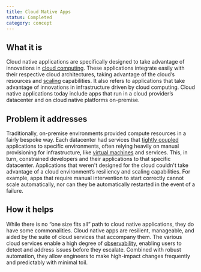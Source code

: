 ```yaml
---
title: Cloud Native Apps
status: Completed
category: concept
---
```


## What it is

Cloud native applications are specifically designed to take advantage of innovations in [cloud computing](/cloud_computing/). 
These applications integrate easily with their respective cloud architectures, 
taking advantage of the cloud’s resources and [scaling](/scalability/) capabilities. 
It also refers to applications that take advantage of innovations in infrastructure driven by cloud computing. 
Cloud native applications today include apps that run in a cloud provider’s datacenter and on cloud native platforms on-premise.

## Problem it addresses

Traditionally, on-premise environments provided compute resources in a fairly bespoke way. 
Each datacenter had services that [tightly coupled](/tightly_coupled_architectures/) applications to specific environments, 
often relying heavily on manual provisioning for infrastructure, like [virtual machines](/virtual_machine/) and services. 
This, in turn, constrained developers and their applications to that specific datacenter. 
Applications that weren't designed for the cloud couldn't take advantage of a cloud environment’s resiliency and scaling capabilities. 
For example, apps that require manual intervention to start correctly cannot scale automatically, 
nor can they be automatically restarted in the event of a failure.  

## How it helps

While there is no “one size fits all” path to cloud native applications, they do have some commonalities. 
Cloud native apps are resilient, manageable, and aided by the suite of cloud services that accompany them. 
The various cloud services enable a high degree of [observability](/observability/), 
enabling users to detect and address issues before they escalate. 
Combined with robust automation, they allow engineers to make high-impact changes frequently and predictably with minimal toil.
